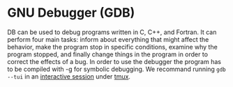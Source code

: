 # GNU Debugger (GDB)
DB can be used to debug programs written in C, C++, and Fortran. It can perform four main tasks: inform about everything that might affect the behavior, make the program stop in specific conditions, examine why the program stopped, and finally change things in the program in order to correct the effects of a bug. 
In order to use the debugger the program has to be compiled with -g for symbolic debugging. We recommand running ```gdb --tui``` in an [interactive session](running/interactive-usage.md) under [tmux](tmux.md).

